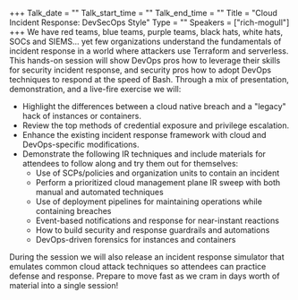 +++
Talk_date = ""
Talk_start_time = ""
Talk_end_time = ""
Title = "Cloud Incident Response: DevSecOps Style"
Type = ""
Speakers = ["rich-mogull"]
+++
We have red teams, blue teams, purple teams, black hats, white hats, SOCs and SIEMS... yet few organizations understand the fundamentals of incident response in a world where attackers use Terraform and serverless. This hands-on session will show DevOps pros how to leverage their skills for security incident response, and security pros how to adopt DevOps techniques to respond at the speed of Bash. Through a mix of presentation, demonstration, and a live-fire exercise we will:

* Highlight the differences between a cloud native breach and a "legacy" hack of instances or containers.
* Review the top methods of credential exposure and privilege escalation.
* Enhance the existing incident response framework with cloud and DevOps-specific modifications.
* Demonstrate the following IR techniques and include materials for attendees to follow along and try them out for themselves:
     * Use of SCPs/policies and organization units to contain an incident
     * Perform a prioritized cloud management plane IR sweep with both manual and automated techniques
     * Use of deployment pipelines for maintaining operations while containing breaches
     * Event-based notifications and response for near-instant reactions
     * How to build security and response guardrails and automations
     * DevOps-driven forensics for instances and containers

During the session we will also release an incident response simulator that emulates common cloud attack techniques so attendees can practice defense and response. Prepare to move fast as we cram in days worth of material into a single session!
